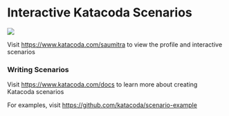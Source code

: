 # Interactive Katacoda Scenarios

[![](http://shields.katacoda.com/katacoda/saumitra/count.svg)](https://www.katacoda.com/saumitra "Get your profile on Katacoda.com")

Visit https://www.katacoda.com/saumitra to view the profile and interactive scenarios

### Writing Scenarios
Visit https://www.katacoda.com/docs to learn more about creating Katacoda scenarios

For examples, visit https://github.com/katacoda/scenario-example
